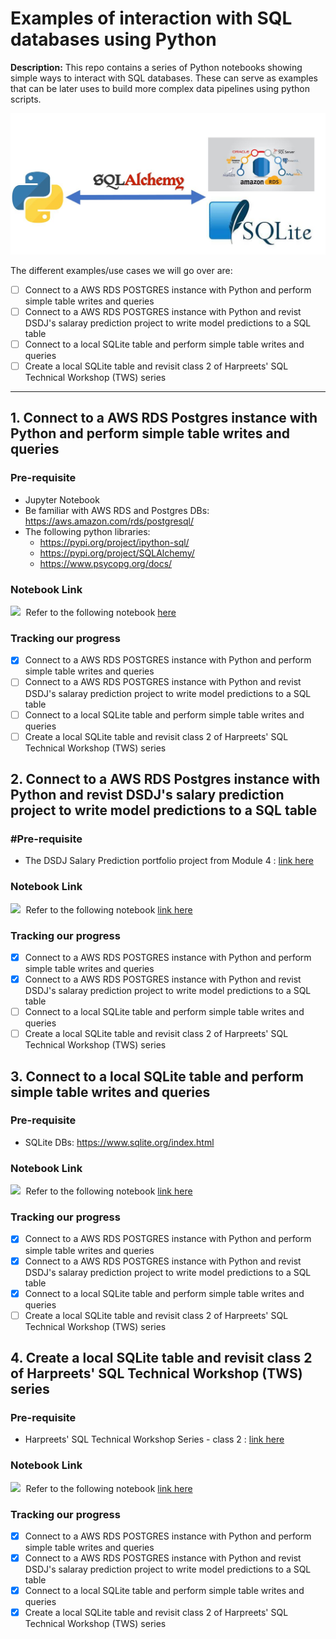 # Examples of interaction with SQL databases using Python

**Description:** This repo contains a series of Python notebooks showing simple ways to interact with SQL databases. These can serve as examples that can be later uses to build more complex data pipelines using python scripts.  

<kbd> <img src="img/sql-connection-overview.JPG?raw=true"/> </kbd>

The different examples/use cases we will go over are:
  - [ ] Connect to a AWS RDS POSTGRES instance with Python and perform simple table writes and queries
  - [ ] Connect to a AWS RDS POSTGRES instance with Python and revist DSDJ's salaray prediction project to write model predictions to a SQL table 
  - [ ] Connect to a local SQLite table and perform simple table writes and queries
  - [ ] Create a local SQLite table and revisit class 2 of Harpreets' SQL Technical Workshop (TWS) series 

---

## 1. Connect to a AWS RDS Postgres instance with Python and perform simple table writes and queries

  ### Pre-requisite
  * Jupyter Notebook
  * Be familiar with AWS RDS and Postgres DBs: https://aws.amazon.com/rds/postgresql/
  * The following python libraries:
    * https://pypi.org/project/ipython-sql/
    * https://pypi.org/project/SQLAlchemy/
    * https://www.psycopg.org/docs/

  ### Notebook Link

<kbd> <img src="https://christophercochet.github.io/Market-Basket-Analysis/images/jupyter.png"/> </kbd>
Refer to the following notebook [here](https://github.com/ChristopherCochet/Market-Basket-Analysis/blob/main/1%20-%20Basket%20Analysis%20-%20Data%20Preparation%20and%20Understanding.ipynb)

### Tracking our progress
  - [X] Connect to a AWS RDS POSTGRES instance with Python and perform simple table writes and queries
  - [ ] Connect to a AWS RDS POSTGRES instance with Python and revist DSDJ's salaray prediction project to write model predictions to a SQL table 
  - [ ] Connect to a local SQLite table and perform simple table writes and queries
  - [ ] Create a local SQLite table and revisit class 2 of Harpreets' SQL Technical Workshop (TWS) series 

## 2. Connect to a AWS RDS Postgres instance with Python and revist DSDJ's salary prediction project to write model predictions to a SQL table 

  ### #Pre-requisite
  * The DSDJ Salary Prediction portfolio project from Module 4 : [link here](https://github.com/ChristopherCochet/sql-python-interaction/blob/main/Postgres%20RDS%20Connection-Salary%20Prediction.ipynb) 

  ### Notebook Link

<kbd> <img src="https://christophercochet.github.io/Market-Basket-Analysis/images/jupyter.png"/> </kbd>
Refer to the following notebook [link here](https://github.com/ChristopherCochet/Market-Basket-Analysis/blob/main/1%20-%20Basket%20Analysis%20-%20Data%20Preparation%20and%20Understanding.ipynb)

### Tracking our progress
  - [X] Connect to a AWS RDS POSTGRES instance with Python and perform simple table writes and queries
  - [X] Connect to a AWS RDS POSTGRES instance with Python and revist DSDJ's salaray prediction project to write model predictions to a SQL table 
  - [ ] Connect to a local SQLite table and perform simple table writes and queries
  - [ ] Create a local SQLite table and revisit class 2 of Harpreets' SQL Technical Workshop (TWS) series 

## 3. Connect to a local SQLite table and perform simple table writes and queries

  ### Pre-requisite
  * SQLite DBs: https://www.sqlite.org/index.html

  ### Notebook Link

<kbd> <img src="https://christophercochet.github.io/Market-Basket-Analysis/images/jupyter.png"/> </kbd>
Refer to the following notebook [link here](https://github.com/ChristopherCochet/sql-python-interaction/blob/main/Local%20SQLite%20Connection.ipynb)

### Tracking our progress
  - [X] Connect to a AWS RDS POSTGRES instance with Python and perform simple table writes and queries
  - [X] Connect to a AWS RDS POSTGRES instance with Python and revist DSDJ's salaray prediction project to write model predictions to a SQL table 
  - [X] Connect to a local SQLite table and perform simple table writes and queries
  - [ ] Create a local SQLite table and revisit class 2 of Harpreets' SQL Technical Workshop (TWS) series 

## 4. Create a local SQLite table and revisit class 2 of Harpreets' SQL Technical Workshop (TWS) series

  ### Pre-requisite
  * Harpreets' SQL Technical Workshop Series - class 2 : [link here](https://www.datasciencedreamjob.com/products/data-science-dream-job-full-course/categories/4832772/posts/16453783) 

  ### Notebook Link

<kbd> <img src="https://christophercochet.github.io/Market-Basket-Analysis/images/jupyter.png"/> </kbd>
Refer to the following notebook [link here](https://github.com/ChristopherCochet/sql-python-interaction/blob/main/Harpreet%20SQL%20TWS%20-%20class2%20revisited.ipynb)

### Tracking our progress
  - [X] Connect to a AWS RDS POSTGRES instance with Python and perform simple table writes and queries
  - [X] Connect to a AWS RDS POSTGRES instance with Python and revist DSDJ's salaray prediction project to write model predictions to a SQL table 
  - [X] Connect to a local SQLite table and perform simple table writes and queries
  - [X] Create a local SQLite table and revisit class 2 of Harpreets' SQL Technical Workshop (TWS) series 
